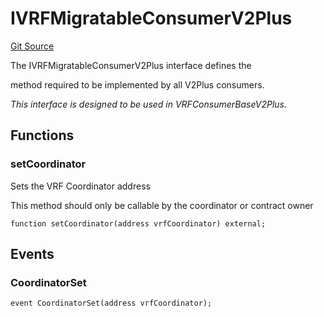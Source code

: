 # IVRFMigratableConsumerV2Plus
[Git Source](https://github.com//Team3dVidyaGames/Contracts/blob/512679cdbe8ba50bfb5d75e26f1d9d30bbebcba4/src/contracts/flattened/flattened_ChainlinkConsumer.sol)

The IVRFMigratableConsumerV2Plus interface defines the

method required to be implemented by all V2Plus consumers.

*This interface is designed to be used in VRFConsumerBaseV2Plus.*


## Functions
### setCoordinator

Sets the VRF Coordinator address

This method should only be callable by the coordinator or contract owner


```solidity
function setCoordinator(address vrfCoordinator) external;
```

## Events
### CoordinatorSet

```solidity
event CoordinatorSet(address vrfCoordinator);
```

